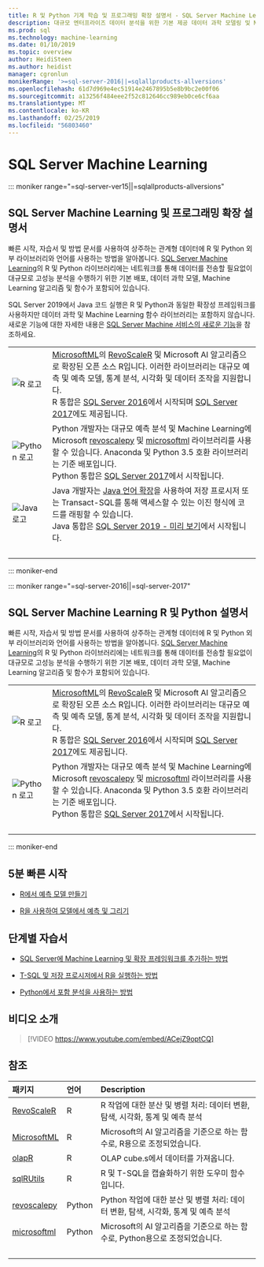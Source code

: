 ```yaml
---
title: R 및 Python 기계 학습 및 프로그래밍 확장 설명서 - SQL Server Machine Learning
description: 대규모 엔터프라이즈 데이터 분석을 위한 기본 제공 데이터 과학 모델링 및 Machine Learning 알고리즘이 포함된 SQL Server의 R 및 Python
ms.prod: sql
ms.technology: machine-learning
ms.date: 01/10/2019
ms.topic: overview
author: HeidiSteen
ms.author: heidist
manager: cgronlun
monikerRange: '>=sql-server-2016||=sqlallproducts-allversions'
ms.openlocfilehash: 61d7d969e4ec51914e2467895b5e8b9bc2e00f06
ms.sourcegitcommit: a13256f484eee2f52c812646cc989eb0ce6cf6aa
ms.translationtype: MT
ms.contentlocale: ko-KR
ms.lasthandoff: 02/25/2019
ms.locfileid: "56803460"
---
```

# <a name="sql-server-machine-learning"></a>SQL Server Machine Learning

::: moniker range="=sql-server-ver15||=sqlallproducts-allversions"

## <a name="sql-server-machine-learning-and-programming-extensions-documentation"></a>SQL Server Machine Learning 및 프로그래밍 확장 설명서

빠른 시작, 자습서 및 방법 문서를 사용하여 상주하는 관계형 데이터에 R 및 Python 외부 라이브러리와 언어를 사용하는 방법을 알아봅니다. [SQL Server Machine Learning](what-is-sql-server-machine-learning.md)의 R 및 Python 라이브러리에는 네트워크를 통해 데이터를 전송할 필요없이 대규모로 고성능 분석을 수행하기 위한 기본 배포, 데이터 과학 모델, Machine Learning 알고리즘 및 함수가 포함되어 있습니다.

SQL Server 2019에서 Java 코드 실행은 R 및 Python과 동일한 확장성 프레임워크를 사용하지만 데이터 과학 및 Machine Learning 함수 라이브러리는 포함하지 않습니다. 새로운 기능에 대한 자세한 내용은 [SQL Server Machine 서비스의 새로운 기능](what-s-new-in-sql-server-machine-learning-services.md)을 참조하세요.

|   |   |
|---|:--|
| ![R 로고](media/index/logo_r.png) | [MicrosoftML](/machine-learning-server/r-reference/microsoftml/microsoftml-package)의 [RevoScaleR](/machine-learning-server/r-reference/revoscaler/revoscaler) 및 Microsoft AI 알고리즘으로 확장된 오픈 소스 R입니다. 이러한 라이브러리는 대규모 예측 및 예측 모델, 통계 분석, 시각화 및 데이터 조작을 지원합니다.<br/>R 통합은 [SQL Server 2016](install/sql-r-services-windows-install.md)에서 시작되며 [SQL Server 2017](install/sql-machine-learning-services-windows-install.md)에도 제공됩니다. |
| ![Python 로고](media/index/logo_python.png) | Python 개발자는 대규모 예측 분석 및 Machine Learning에 Microsoft [revoscalepy](/machine-learning-server/python-reference/revoscalepy/revoscalepy-package) 및 [microsoftml](/machine-learning-server/python-reference/microsoftml/microsoftml-package) 라이브러리를 사용할 수 있습니다. Anaconda 및 Python 3.5 호환 라이브러리는 기준 배포입니다.<br/>Python 통합은 [SQL Server 2017](install/sql-machine-learning-services-windows-install.md)에서 시작됩니다. |
| ![Java 로고](media/index/logo_java.png) | Java 개발자는 [Java 언어 확장](java/extension-java.md)을 사용하여 저장 프로시저 또는 Transact-SQL를 통해 액세스할 수 있는 이진 형식에 코드를 래핑할 수 있습니다.<br/>Java 통합은 [SQL Server 2019 - 미리 보기](install/sql-machine-learning-services-ver15.md)에서 시작됩니다. |
| &nbsp; | &nbsp; |
::: moniker-end

::: moniker range="=sql-server-2016||=sql-server-2017"

## <a name="sql-server-machine-learning-r-and-python-documentation"></a>SQL Server Machine Learning R 및 Python 설명서

빠른 시작, 자습서 및 방법 문서를 사용하여 상주하는 관계형 데이터에 R 및 Python 외부 라이브러리와 언어를 사용하는 방법을 알아봅니다. [SQL Server Machine Learning](what-is-sql-server-machine-learning.md)의 R 및 Python 라이브러리에는 네트워크를 통해 데이터를 전송할 필요없이 대규모로 고성능 분석을 수행하기 위한 기본 배포, 데이터 과학 모델, Machine Learning 알고리즘 및 함수가 포함되어 있습니다.

|   |   |
|---|:--|
| ![R 로고](media/index/logo_r.png) | [MicrosoftML](/machine-learning-server/r-reference/microsoftml/microsoftml-package)의 [RevoScaleR](/machine-learning-server/r-reference/revoscaler/revoscaler) 및 Microsoft AI 알고리즘으로 확장된 오픈 소스 R입니다. 이러한 라이브러리는 대규모 예측 및 예측 모델, 통계 분석, 시각화 및 데이터 조작을 지원합니다.<br/>R 통합은 [SQL Server 2016](install/sql-r-services-windows-install.md)에서 시작되며 [SQL Server 2017](install/sql-machine-learning-services-windows-install.md)에도 제공됩니다. |
| ![Python 로고](media/index/logo_python.png) | Python 개발자는 대규모 예측 분석 및 Machine Learning에 Microsoft [revoscalepy](/machine-learning-server/python-reference/revoscalepy/revoscalepy-package) 및 [microsoftml](/machine-learning-server/python-reference/microsoftml/microsoftml-package) 라이브러리를 사용할 수 있습니다. Anaconda 및 Python 3.5 호환 라이브러리는 기준 배포입니다.<br/>Python 통합은 [SQL Server 2017](install/sql-machine-learning-services-windows-install.md)에서 시작됩니다. |
| &nbsp; | &nbsp; |
::: moniker-end

## <a name="5-minute-quickstarts"></a>5분 빠른 시작

- [R에서 예측 모델 만들기](tutorials/rtsql-create-a-predictive-model-r.md)

- [R을 사용하여 모델에서 예측 및 그리기](tutorials/rtsql-predict-and-plot-from-model.md)

## <a name="step-by-step-tutorials"></a>단계별 자습서

- [SQL Server에 Machine Learning 및 확장 프레임워크를 추가하는 방법](install/sql-machine-learning-services-windows-install.md)

- [T-SQL 및 저장 프로시저에서 R을 실행하는 방법](tutorials/sqldev-in-database-r-for-sql-developers.md)

- [Python에서 포함 분석을 사용하는 방법](tutorials/sqldev-in-database-python-for-sql-developers.md)

## <a name="video-introduction"></a>비디오 소개

> [!VIDEO https://www.youtube.com/embed/ACejZ9optCQ]

## <a name="reference"></a>참조

| 패키지 | 언어 | Description |
|:--------|:---------|:------------|
| [RevoScaleR](/machine-learning-server/r-reference/revoscaler/revoscaler) | R | R 작업에 대한 분산 및 병렬 처리: 데이터 변환, 탐색, 시각화, 통계 및 예측 분석 |
| [MicrosoftML](/machine-learning-server/r-reference/microsoftml/microsoftml-package) | R | Microsoft의 AI 알고리즘을 기준으로 하는 함수로, R용으로 조정되었습니다. |
| [olapR](/machine-learning-server/r-reference/olapr/olapr) | R | OLAP cube.s에서 데이터를 가져옵니다. |
| [sqlRUtils](/machine-learning-server/r-reference/sqlrutils/sqlrutils) | R | R 및 T-SQL을 캡슐화하기 위한 도우미 함수입니다. |
[revoscalepy](/machine-learning-server/python-reference/revoscalepy/revoscalepy-package) | Python | Python 작업에 대한 분산 및 병렬 처리: 데이터 변환, 탐색, 시각화, 통계 및 예측 분석 |
| [microsoftml](/machine-learning-server/python-reference/microsoftml/microsoftml-package) | Python | Microsoft의 AI 알고리즘을 기준으로 하는 함수로, Python용으로 조정되었습니다. |
| &nbsp; | &nbsp; | &nbsp; |
